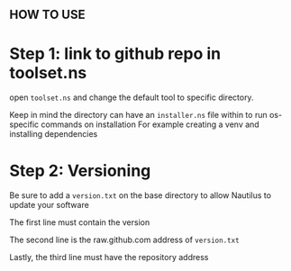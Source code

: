 ## HOW TO USE
# Step 1: link to github repo in toolset.ns
open `toolset.ns` and change the default tool to specific directory.

Keep in mind the directory can have an `installer.ns` file within to run os-specific commands on installation
For example creating a venv and installing dependencies

# Step 2: Versioning
Be sure to add a `version.txt` on the base directory to allow Nautilus to update your software

The first line must contain the version

The second line is the raw.github.com address of `version.txt`

Lastly, the third line must have the repository address
